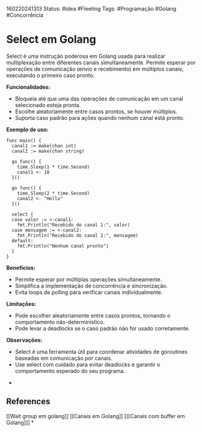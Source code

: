 160220241313
Status: #idea #Fleeting 
Tags: #Programação #Golang #Concorrência 
# Select em Golang
Select é uma instrução poderosa em Golang usada para realizar multiplexação entre diferentes canais simultaneamente. Permite esperar por operações de comunicação (envio e recebimento) em múltiplos canais, executando o primeiro caso pronto.

**Funcionalidades:**

- Bloqueia até que uma das operações de comunicação em um canal selecionado esteja pronta.
- Escolhe aleatoriamente entre casos prontos, se houver múltiplos.
- Suporta caso padrão para ações quando nenhum canal está pronto.

**Exemplo de uso:**
```
func main() {
  canal1 := make(chan int)
  canal2 := make(chan string)

  go func() {
    time.Sleep(1 * time.Second)
    canal1 <- 10
  }()

  go func() {
    time.Sleep(2 * time.Second)
    canal2 <- "Hello"
  }()

  select {
  case valor := <-canal1:
    fmt.Println("Recebido do canal 1:", valor)
  case mensagem := <-canal2:
    fmt.Println("Recebido do canal 2:", mensagem)
  default:
    fmt.Println("Nenhum canal pronto")
  }
}

```
**Benefícios:**

- Permite esperar por múltiplas operações simultaneamente.
- Simplifica a implementação de concorrência e sincronização.
- Evita loops de polling para verificar canais individualmente.

**Limitações:**

- Pode escolher aleatoriamente entre casos prontos, tornando o comportamento não-determinístico.
- Pode levar a deadlocks se o caso padrão não for usado corretamente.

**Observações:**

- Select é uma ferramenta útil para coordenar atividades de goroutines baseadas em comunicação por canais.
- Use select com cuidado para evitar deadlocks e garantir o comportamento esperado do seu programa.

*
## References
[[Wait group em golang]]
[[Canais em Golang]]
[[[Canais com buffer em Golang]]]
*
